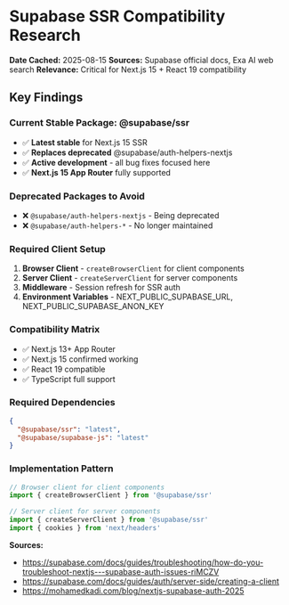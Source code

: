 # Supabase SSR Compatibility Research

**Date Cached:** 2025-08-15
**Sources:** Supabase official docs, Exa AI web search
**Relevance:** Critical for Next.js 15 + React 19 compatibility

## Key Findings

### Current Stable Package: @supabase/ssr
- ✅ **Latest stable** for Next.js 15 SSR
- ✅ **Replaces deprecated** @supabase/auth-helpers-nextjs
- ✅ **Active development** - all bug fixes focused here
- ✅ **Next.js 15 App Router** fully supported

### Deprecated Packages to Avoid
- ❌ `@supabase/auth-helpers-nextjs` - Being deprecated
- ❌ `@supabase/auth-helpers-*` - No longer maintained

### Required Client Setup
1. **Browser Client** - `createBrowserClient` for client components
2. **Server Client** - `createServerClient` for server components  
3. **Middleware** - Session refresh for SSR auth
4. **Environment Variables** - NEXT_PUBLIC_SUPABASE_URL, NEXT_PUBLIC_SUPABASE_ANON_KEY

### Compatibility Matrix
- ✅ Next.js 13+ App Router
- ✅ Next.js 15 confirmed working
- ✅ React 19 compatible
- ✅ TypeScript full support

### Required Dependencies
```json
{
  "@supabase/ssr": "latest",
  "@supabase/supabase-js": "latest"
}
```

### Implementation Pattern
```typescript
// Browser client for client components
import { createBrowserClient } from '@supabase/ssr'

// Server client for server components
import { createServerClient } from '@supabase/ssr'
import { cookies } from 'next/headers'
```

**Sources:**
- https://supabase.com/docs/guides/troubleshooting/how-do-you-troubleshoot-nextjs---supabase-auth-issues-riMCZV
- https://supabase.com/docs/guides/auth/server-side/creating-a-client
- https://mohamedkadi.com/blog/nextjs-supabase-auth-2025